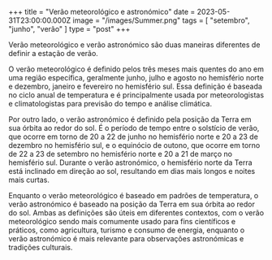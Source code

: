 +++
title = "Verão meteorológico e astronómico"
date = 2023-05-31T23:00:00.000Z
image = "/images/Summer.png"
tags = [ "setembro", "junho", "verão" ]
type = "post"
+++

Verão meteorológico e verão astronómico são duas maneiras diferentes de definir a estação de verão.

O verão meteorológico é definido pelos três meses mais quentes do ano em uma região específica, geralmente junho, julho e agosto no hemisfério norte e dezembro, janeiro e fevereiro no hemisfério sul. Essa definição é baseada no ciclo anual de temperatura e é principalmente usada por meteorologistas e climatologistas para previsão do tempo e análise climática.

Por outro lado, o verão astronómico é definido pela posição da Terra em sua órbita ao redor do sol. É o período de tempo entre o solstício de verão, que ocorre em torno de 20 a 22 de junho no hemisfério norte e 20 a 23 de dezembro no hemisfério sul, e o equinócio de outono, que ocorre em torno de 22 a 23 de setembro no hemisfério norte e 20 a 21 de março no hemisfério sul. Durante o verão astronómico, o hemisfério norte da Terra está inclinado em direção ao sol, resultando em dias mais longos e noites mais curtas.

Enquanto o verão meteorológico é baseado em padrões de temperatura, o verão astronómico é baseado na posição da Terra em sua órbita ao redor do sol. Ambas as definições são úteis em diferentes contextos, com o verão meteorológico sendo mais comumente usado para fins científicos e práticos, como agricultura, turismo e consumo de energia, enquanto o verão astronómico é mais relevante para observações astronómicas e tradições culturais.

